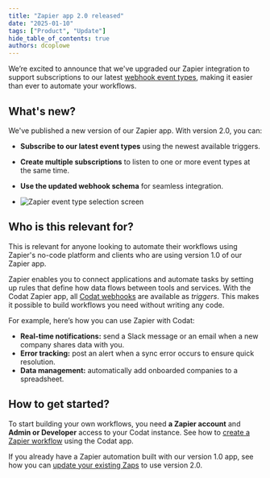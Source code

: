 ```yaml
---
title: "Zapier app 2.0 released"
date: "2025-01-10"
tags: ["Product", "Update"]
hide_table_of_contents: true
authors: dcoplowe
---
```


We’re excited to announce that we've upgraded our Zapier integration to support subscriptions to our latest [webhook event types](/using-the-api/webhooks/event-types), making it easier than ever to automate your workflows.

<!--truncate-->

## What's new?

We've published a new version of our Zapier app. With version 2.0, you can: 

- **Subscribe to our latest event types** using the newest available triggers.
- **Create multiple subscriptions** to listen to one or more event types at the same time.
- **Use the updated webhook schema** for seamless integration.

- ![Zapier event type selection screen](/img/updates/250108-zapier-integration-v2.png)

## Who is this relevant for?

This is relevant for anyone looking to automate their workflows using Zapier's no-code platform and clients who are using version 1.0 of our Zapier app. 

Zapier enables you to connect applications and automate tasks by setting up rules that define how data flows between tools and services. With the Codat Zapier app, all [Codat webhooks](/using-the-api/webhooks/event-types) are available as *triggers*. This makes it possible to build workflows you need without writing any code. 

For example, here’s how you can use Zapier with Codat:
- **Real-time notifications:** send a Slack message or an email when a new company shares data with you.
- **Error tracking:** post an alert when a sync error occurs to ensure quick resolution.
- **Data management:** automatically add onboarded companies to a spreadsheet.

## How to get started?

To start building your own workflows, you need **a Zapier account** and **Admin or Developer** access to your Codat instance. See how to [create a Zapier workflow](/using-the-api/webhooks/zapier-integration#create-your-workflow) using the Codat app. 

If you already have a Zapier automation built with our version 1.0 app, see how you can [update your existing Zaps](/updates/250109-deprecation-zapier-integration-v1#action-required) to use version 2.0.
